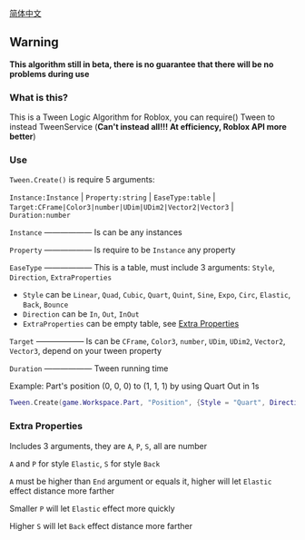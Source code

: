 [简体中文](https://github.com/Verycuteabbey/Algorithms/blob/main/Tween/README_CN.md)
## Warning
**This algorithm still in beta, there is no guarantee that there will be no problems during use**
### What is this?
This is a Tween Logic Algorithm for Roblox, you can require() Tween to instead TweenService (**Can't instead all!!! At efficiency, Roblox API more better**)
### Use
`Tween.Create()` is require 5 arguments:

`Instance:Instance` | `Property:string` | `EaseType:table` | `Target:CFrame|Color3|number|UDim|UDim2|Vector2|Vector3` | `Duration:number`

`Instance` —————— Is can be any instances

`Property` —————— Is require to be `Instance` any property

`EaseType` —————— This is a table, must include 3 arguments: `Style`, `Direction`, `ExtraProperties`
  - `Style` can be `Linear`, `Quad`, `Cubic`, `Quart`, `Quint`, `Sine`, `Expo`, `Circ`, `Elastic`, `Back`, `Bounce`
  - `Direction` can be `In`, `Out`, `InOut`
  - `ExtraProperties` can be empty table, see [Extra Properties](https://github.com/Verycuteabbey/Algorithms/tree/main/Tween#extra-properties)

`Target` —————— Is can be `CFrame`, `Color3`, `number`, `UDim`, `UDim2`, `Vector2`, `Vector3`, depend on your tween property

`Duration` —————— Tween running time

Example: Part's position (0, 0, 0) to (1, 1, 1) by using Quart Out in 1s
```lua
Tween.Create(game.Workspace.Part, "Position", {Style = "Quart", Direction = "Out", ExtraProperties = {}}, Vector3.new(1, 1, 1), 1);
```
### Extra Properties
Includes 3 arguments, they are `A`, `P`, `S`, all are number

`A` and `P` for style `Elastic`, `S` for style `Back`

`A` must be higher than `End` argument or equals it, higher will let `Elastic` effect distance more farther

Smaller `P` will let `Elastic` effect more quickly

Higher `S` will let `Back` effect distance more farther
